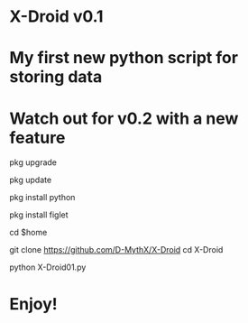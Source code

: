 # X-Droid v0.1
# My first new python script for storing data
# Watch out for v0.2 with a new feature
pkg upgrade

pkg update

pkg install python

pkg install figlet

cd $home

git clone https://github.com/D-MythX/X-Droid
cd X-Droid

python X-Droid01.py

# Enjoy!
